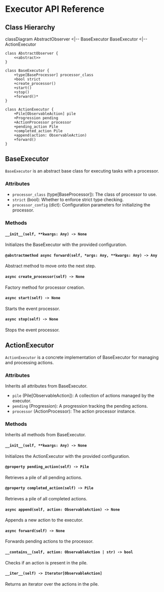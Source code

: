 # Executor API Reference

## Class Hierarchy

<antArtifact identifier="executor-class-hierarchy" type="application/vnd.ant.mermaid" title="Executor Class Hierarchy">
classDiagram
    AbstractObserver <|-- BaseExecutor
    BaseExecutor <|-- ActionExecutor

    class AbstractObserver {
        <<abstract>>
    }

    class BaseExecutor {
        +type[BaseProcessor] processor_class
        +bool strict
        +create_processor()
        +start()
        +stop()
        +forward()*
    }

    class ActionExecutor {
        +Pile[ObservableAction] pile
        +Progression pending
        +ActionProcessor processor
        +pending_action Pile
        +completed_action Pile
        +append(action: ObservableAction)
        +forward()
    }


## BaseExecutor

`BaseExecutor` is an abstract base class for executing tasks with a processor.

### Attributes

- `processor_class` (type[BaseProcessor]): The class of processor to use.
- `strict` (bool): Whether to enforce strict type checking.
- `processor_config` (dict): Configuration parameters for initializing the processor.

### Methods

#### `__init__(self, **kwargs: Any) -> None`

Initializes the BaseExecutor with the provided configuration.

#### `@abstractmethod async forward(self, *args: Any, **kwargs: Any) -> Any`

Abstract method to move onto the next step.

#### `async create_processor(self) -> None`

Factory method for processor creation.

#### `async start(self) -> None`

Starts the event processor.

#### `async stop(self) -> None`

Stops the event processor.

## ActionExecutor

`ActionExecutor` is a concrete implementation of BaseExecutor for managing and processing actions.

### Attributes

Inherits all attributes from BaseExecutor.

- `pile` (Pile[ObservableAction]): A collection of actions managed by the executor.
- `pending` (Progression): A progression tracking the pending actions.
- `processor` (ActionProcessor): The action processor instance.

### Methods

Inherits all methods from BaseExecutor.

#### `__init__(self, **kwargs: Any) -> None`

Initializes the ActionExecutor with the provided configuration.

#### `@property pending_action(self) -> Pile`

Retrieves a pile of all pending actions.

#### `@property completed_action(self) -> Pile`

Retrieves a pile of all completed actions.

#### `async append(self, action: ObservableAction) -> None`

Appends a new action to the executor.

#### `async forward(self) -> None`

Forwards pending actions to the processor.

#### `__contains__(self, action: ObservableAction | str) -> bool`

Checks if an action is present in the pile.

#### `__iter__(self) -> Iterator[ObservableAction]`

Returns an iterator over the actions in the pile.
